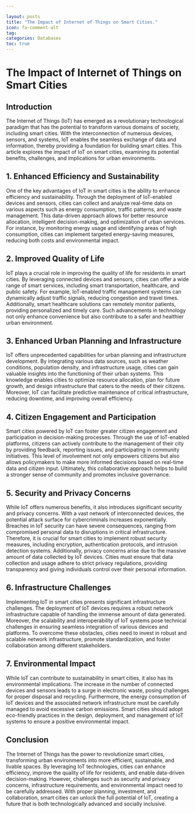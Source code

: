 ```yaml
---

layout: posts
title: "The Impact of Internet of Things on Smart Cities."
icon: fa-comment-alt
tag:      
categories: Databases
toc: true
---
```




# The Impact of Internet of Things on Smart Cities

## Introduction

The Internet of Things (IoT) has emerged as a revolutionary technological paradigm that has the potential to transform various domains of society, including smart cities. With the interconnection of numerous devices, sensors, and systems, IoT enables the seamless exchange of data and information, thereby providing a foundation for building smart cities. This article explores the impact of IoT on smart cities, examining its potential benefits, challenges, and implications for urban environments.

## 1. Enhanced Efficiency and Sustainability

One of the key advantages of IoT in smart cities is the ability to enhance efficiency and sustainability. Through the deployment of IoT-enabled devices and sensors, cities can collect and analyze real-time data on various aspects such as energy consumption, traffic patterns, and waste management. This data-driven approach allows for better resource allocation, intelligent decision-making, and optimization of urban services. For instance, by monitoring energy usage and identifying areas of high consumption, cities can implement targeted energy-saving measures, reducing both costs and environmental impact.

## 2. Improved Quality of Life

IoT plays a crucial role in improving the quality of life for residents in smart cities. By leveraging connected devices and sensors, cities can offer a wide range of smart services, including smart transportation, healthcare, and public safety. For example, IoT-enabled traffic management systems can dynamically adjust traffic signals, reducing congestion and travel times. Additionally, smart healthcare solutions can remotely monitor patients, providing personalized and timely care. Such advancements in technology not only enhance convenience but also contribute to a safer and healthier urban environment.

## 3. Enhanced Urban Planning and Infrastructure

IoT offers unprecedented capabilities for urban planning and infrastructure development. By integrating various data sources, such as weather conditions, population density, and infrastructure usage, cities can gain valuable insights into the functioning of their urban systems. This knowledge enables cities to optimize resource allocation, plan for future growth, and design infrastructure that caters to the needs of their citizens. Moreover, IoT can facilitate predictive maintenance of critical infrastructure, reducing downtime, and improving overall efficiency.

## 4. Citizen Engagement and Participation

Smart cities powered by IoT can foster greater citizen engagement and participation in decision-making processes. Through the use of IoT-enabled platforms, citizens can actively contribute to the management of their city by providing feedback, reporting issues, and participating in community initiatives. This level of involvement not only empowers citizens but also allows policymakers to make more informed decisions based on real-time data and citizen input. Ultimately, this collaborative approach helps to build a stronger sense of community and promotes inclusive governance.

## 5. Security and Privacy Concerns

While IoT offers numerous benefits, it also introduces significant security and privacy concerns. With a vast network of interconnected devices, the potential attack surface for cybercriminals increases exponentially. Breaches in IoT security can have severe consequences, ranging from compromised personal data to disruptions in critical infrastructure. Therefore, it is crucial for smart cities to implement robust security measures, including encryption, authentication protocols, and intrusion detection systems. Additionally, privacy concerns arise due to the massive amount of data collected by IoT devices. Cities must ensure that data collection and usage adhere to strict privacy regulations, providing transparency and giving individuals control over their personal information.

## 6. Infrastructure Challenges

Implementing IoT in smart cities presents significant infrastructure challenges. The deployment of IoT devices requires a robust network infrastructure capable of handling the immense amount of data generated. Moreover, the scalability and interoperability of IoT systems pose technical challenges in ensuring seamless integration of various devices and platforms. To overcome these obstacles, cities need to invest in robust and scalable network infrastructure, promote standardization, and foster collaboration among different stakeholders.

## 7. Environmental Impact

While IoT can contribute to sustainability in smart cities, it also has its environmental implications. The increase in the number of connected devices and sensors leads to a surge in electronic waste, posing challenges for proper disposal and recycling. Furthermore, the energy consumption of IoT devices and the associated network infrastructure must be carefully managed to avoid excessive carbon emissions. Smart cities should adopt eco-friendly practices in the design, deployment, and management of IoT systems to ensure a positive environmental impact.

## Conclusion

The Internet of Things has the power to revolutionize smart cities, transforming urban environments into more efficient, sustainable, and livable spaces. By leveraging IoT technologies, cities can enhance efficiency, improve the quality of life for residents, and enable data-driven decision-making. However, challenges such as security and privacy concerns, infrastructure requirements, and environmental impact need to be carefully addressed. With proper planning, investment, and collaboration, smart cities can unlock the full potential of IoT, creating a future that is both technologically advanced and socially inclusive.